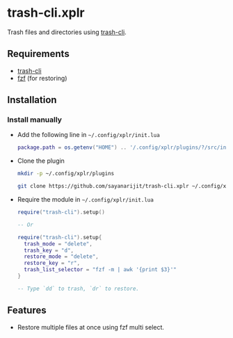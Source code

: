 trash-cli.xplr
==============

Trash files and directories using
[trash-cli](https://github.com/andreafrancia/trash-cli).


Requirements
------------

- [trash-cli](https://github.com/andreafrancia/trash-cli)
- [fzf](https://github.com/junegunn/fzf) (for restoring)


Installation
------------

### Install manually

- Add the following line in `~/.config/xplr/init.lua`

  ```lua
  package.path = os.getenv("HOME") .. '/.config/xplr/plugins/?/src/init.lua'
  ```

- Clone the plugin

  ```bash
  mkdir -p ~/.config/xplr/plugins

  git clone https://github.com/sayanarijit/trash-cli.xplr ~/.config/xplr/plugins/trash-cli
  ```

- Require the module in `~/.config/xplr/init.lua`

  ```lua
  require("trash-cli").setup()
  
  -- Or
  
  require("trash-cli").setup{
    trash_mode = "delete",
    trash_key = "d",
    restore_mode = "delete",
    restore_key = "r",
    trash_list_selector = "fzf -m | awk '{print $3}'"
  }

  -- Type `dd` to trash, `dr` to restore.
  ```


Features
--------

- Restore multiple files at once using fzf multi select.
